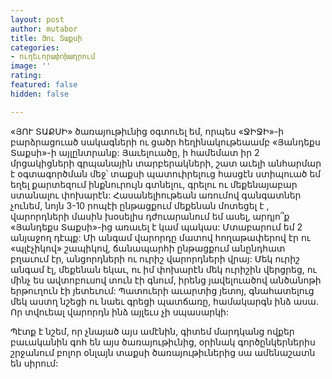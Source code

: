 ```yaml
---
layout: post
author: mutabor
title: Յու Տաքսի
categories:
- ուղեւորափոխադրում
image: ''
rating: 
featured: false
hidden: false

---
```

«ՅՈՒ ՏԱՔՍԻ» ծառայութիւնից օգտուել եմ, որպես «ՋԻՋԻ»-ի բարձրացուած սակագների ու ցածր հեղինակութեաամբ «Յանդեքս Տաքսի»-ի այլընտրանք: Յաւելուածը, ի համեմատ իր 2 մրցակիցների գրպանային տարբերակների, շատ աւելի անհարմար է օգտագործման մեջ՝ տաքսի պատուիրելուց հասցէն ստիպուած եմ եղել քարտեզում ինքնուրույն գտնելու, գրելու ու մեքենայաբար ստանալու փոխարէն: Հասանելիութեան առումով գանգատներ չունեմ, նոյն 3-10 րոպէի ընթացքում մեքենան մոտեցել է , վարորդների մասին խօսելիս դժուարանում եմ ասել, արդյո՞ք «Յանդեքս Տաքսի»-ից առաւել է կամ պակաս: Մտաբարում եմ 2 անյաջող դէպք: Մի անգամ վարորդը մատով հողաթափերով էր ու «պլէչիկով» շապիկով, ճանապարհի ընթացքում անընդհատ բղաւում էր, անցորդների ու ուրիշ վարորդների վրայ: Մեկ ուրիշ անգամ էլ, մեքենան եկաւ, ու իմ փոխարէն մեկ ուրիշին վերցրեց, ու մինչ ես ավտոբուսով տուն էի գնում, իրենց յավելուածով անծանոթի երթուղուն էի յետեւում: Պատուերի աւարտից յետոյ, գնահատելուց մեկ աստղ նշեցի ու նաեւ գրեցի պատճառը, համակարգն ինձ ասա. Որ տվուեալ վարորդն ինձ այլեւս չի սպասարկի:

Պէտք է նշեմ, որ չնայած այս ամէնին, գիտեմ մարդկանց ովքեր բաւականին գոհ են այս ծառայութիւնից, օրինակ գործընկերներիս շրջանում բոլոր օնլայն տաքսի ծառայութիւներից սա ամենաշատն են սիրում: